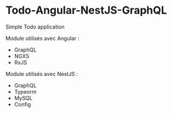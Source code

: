 # Todo-Angular-NestJS-GraphQL
Simple Todo application

Module utilisés avec Angular :
- GraphQL
- NGXS
- RxJS

Module utilisés avec NestJS :
- GraphQL
- Typeorm
- MySQL
- Config
